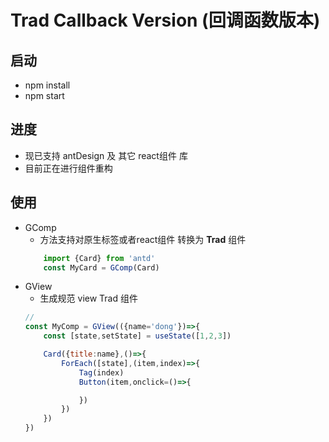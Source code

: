 <!--
 * @Author: dong 2710732812@qq.com
 * @Date: 2022-07-18 10:14:08
 * @LastEditors: dong 2710732812@qq.com
 * @LastEditTime: 2022-07-18 11:08:36
 * @FilePath: \trad_callback\README.md
-->
# **Trad Callback Version**  (回调函数版本)

## 启动
- npm install
- npm start
## 进度
- 现已支持 antDesign 及 其它 react组件 库
- 目前正在进行组件重构

## 使用
- GComp 
    - 方法支持对原生标签或者react组件 转换为 **Trad** 组件
    ```javascript
        import {Card} from 'antd'
        const MyCard = GComp(Card)
    ```
- GView 
    - 生成规范 view Trad 组件
    ```javascript
    // 
    const MyComp = GView(({name='dong'})=>{
        const [state,setState] = useState([1,2,3])

        Card({title:name},()=>{
            ForEach([state],(item,index)=>{
                Tag(index)
                Button(item,onclick=()=>{

                })
            })
        })
    })
    ```